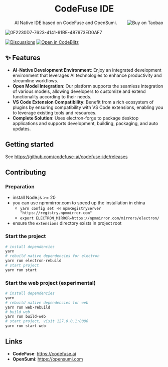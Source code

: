 <h1 align="center">CodeFuse IDE</h1>

<p align="center">
  AI Native IDE based on CodeFuse and OpenSumi.
  <a href="https://item.taobao.com/your-product-link-here" target="_blank">
    <img align="right" src="https://img.shields.io/badge/立即购买-淘宝商城-ff4400?style=for-the-badge&logo=alibaba" alt="Buy on Taobao" />
  </a>
</p>

![0F2230D7-7623-4141-91BE-487973ED0AF7](https://github.com/user-attachments/assets/8b6c71c2-7242-4894-9c73-996365b4245a)


[![Discussions][discussions-image]][discussions-url] [![Open in CodeBlitz][codeblitz-image]][codeblitz-url]

[discussions-image]: https://img.shields.io/badge/discussions-on%20github-blue
[discussions-url]: https://github.com/codefuse-ai/codefuse-ide/discussions
[codeblitz-image]: https://img.shields.io/badge/Ant_Codespaces-Open_in_CodeBlitz-1677ff
[codeblitz-url]: https://codeblitz.cloud.alipay.com/github/codefuse-ai/codefuse-ide
[github-issues-url]: https://github.com/opensumi/core/issues
[help-wanted-image]: https://flat.badgen.net/github/label-issues/codefuse-ai/codefuse-ide/🤔%20help%20wanted/open
[help-wanted-url]: https://github.com/codefuse-ai/codefuse-ide/issues?q=is%3Aopen+is%3Aissue+label%3A%22🤔+help+wanted%22

## ✨ Features
- **AI-Native Development Environment**: Enjoy an integrated development environment that leverages AI technologies to enhance productivity and streamline workflows.
- **Open Model Integration**: Our platform supports the seamless integration of various models, allowing developers to customize and extend functionality according to their needs.
- **VS Code Extension Compatibility**: Benefit from a rich ecosystem of plugins by ensuring compatibility with VS Code extensions, enabling you to leverage existing tools and resources.
- **Complete Solution**: Uses electron-forge to package desktop applications and supports development, building, packaging, and auto updates.

## Getting started

See https://github.com/codefuse-ai/codefuse-ide/releases

## Contributing

### Preparation
- install Node.js >= 20
- you can use npmmirror.com to speed up the installation in china
  - `yarn config set -H npmRegistryServer "https://registry.npmmirror.com"`
  - `export ELECTRON_MIRROR=https://npmmirror.com/mirrors/electron/`
- ensure the `extensions` directory exists in project root

### Start the project
```bash
# install dependencies
yarn
# rebuild native dependencies for electron
yarn run electron-rebuild
# start project
yarn run start
```

### Start the web project (experimental)
```bash
# install dependencies
yarn
# rebuild native dependencies for web
yarn run web-rebuild
# build web
yarn run build-web
# start project, visit 127.0.0.1:8080
yarn run start-web
```

## Links

- **CodeFuse**: https://codefuse.ai
- **OpenSumi**: https://opensumi.com
